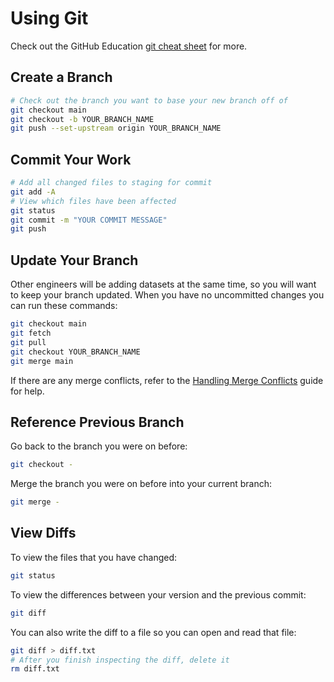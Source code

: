 # Using Git

Check out the GitHub Education [git cheat sheet](https://education.github.com/git-cheat-sheet-education.pdf) for more.

## Create a Branch

```bash
# Check out the branch you want to base your new branch off of
git checkout main
git checkout -b YOUR_BRANCH_NAME
git push --set-upstream origin YOUR_BRANCH_NAME
```

## Commit Your Work

```bash
# Add all changed files to staging for commit
git add -A
# View which files have been affected
git status
git commit -m "YOUR COMMIT MESSAGE"
git push
```

## Update Your Branch

Other engineers will be adding datasets at the same time, so you will want to keep your branch updated. When you have no uncommitted changes you can run these commands:

```bash
git checkout main
git fetch 
git pull
git checkout YOUR_BRANCH_NAME
git merge main
```

If there are any merge conflicts, refer to the [Handling Merge Conflicts](merge_conflicts.md) guide for help.

## Reference Previous Branch

Go back to the branch you were on before:

```bash
git checkout -
```

Merge the branch you were on before into your current branch:

```bash
git merge -
```

## View Diffs

To view the files that you have changed:

```bash
git status
```

To view the differences between your version and the previous commit:

```bash
git diff
```

You can also write the diff to a file so you can open and read that file:

```bash
git diff > diff.txt
# After you finish inspecting the diff, delete it
rm diff.txt
```